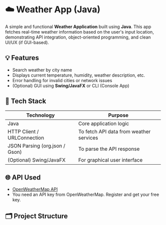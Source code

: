 # ☁️ Weather App (Java)

A simple and functional **Weather Application** built using **Java**. This app fetches real-time weather information based on the user's input location, demonstrating API integration, object-oriented programming, and clean UI/UX (if GUI-based).

## 💡 Features

- Search weather by city name
- Displays current temperature, humidity, weather description, etc.
- Error handling for invalid cities or network issues
- (Optional) GUI using **Swing/JavaFX** or CLI (Console App)

## 🧰 Tech Stack

| Technology | Purpose                           |
|------------|-----------------------------------|
| Java       | Core application logic            |
| HTTP Client / URLConnection | To fetch API data from weather services |
| JSON Parsing (org.json / Gson) | To parse the API response             |
| (Optional) Swing/JavaFX | For graphical user interface     |

## 🌐 API Used

- [OpenWeatherMap API](https://openweathermap.org/api)
- You need an API key from OpenWeatherMap. Register and get your free key.

## 🗂️ Project Structure

